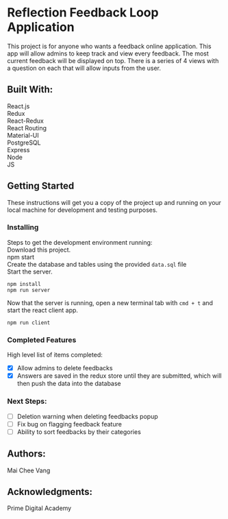 # Reflection Feedback Loop Application <br>
This project is for anyone who wants a feedback online application. This app will allow admins to keep track and view every feedback. The most current feedback will be displayed on top. There is a series of 4 views with a question on each that will allow inputs from the user.  <br>

## Built With: <br>
React.js <br>
Redux <br>
React-Redux <br>
React Routing <br>
Material-UI <br>
PostgreSQL <br>
Express <br>
Node <br>
JS <br>

## Getting Started <br>
These instructions will get you a copy of the project up and running on your local machine for development and testing purposes. <br>

### Installing <br>
Steps to get the development environment running: <br>
Download this project. <br>
npm start <br>
Create the database and tables using the provided `data.sql` file <br>
Start the server. <br>
```
npm install
npm run server
```
Now that the server is running, open a new terminal tab with `cmd + t` and start the react client app.
```
npm run client
```

### Completed Features <br>
High level list of items completed: <br>
- [x] Allow admins to delete feedbacks <br>
- [x] Answers are saved in the redux store until they are submitted, which will then push the data into the database <br>

### Next Steps: <br>
- [ ] Deletion warning when deleting feedbacks popup <br>
- [ ] Fix bug on flagging feedback feature <br>
- [ ] Ability to sort feedbacks by their categories <br>

## Authors: <br>
Mai Chee Vang <br>

## Acknowledgments: <br>
Prime Digital Academy